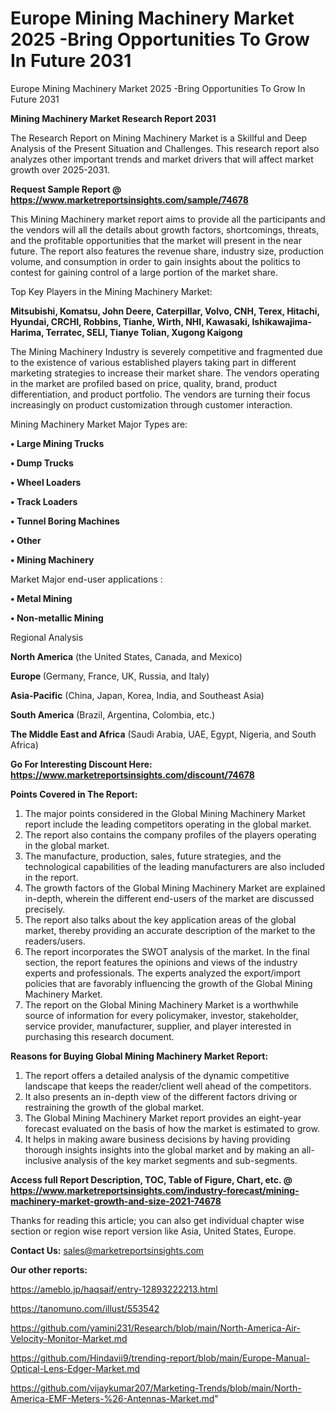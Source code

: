 # Europe Mining Machinery Market 2025 -Bring Opportunities To Grow In Future 2031
Europe Mining Machinery Market 2025 -Bring Opportunities To Grow In Future 2031

<strong>Mining Machinery Market Research Report 2031</strong>

The Research Report on Mining Machinery Market is a Skillful and Deep Analysis of the Present Situation and Challenges. This research report also analyzes other important trends and market drivers that will affect market growth over 2025-2031.

<strong>Request Sample Report @ <a href=https://www.marketreportsinsights.com/sample/74678>https://www.marketreportsinsights.com/sample/74678</a></strong>

This Mining Machinery market report aims to provide all the participants and the vendors will all the details about growth factors, shortcomings, threats, and the profitable opportunities that the market will present in the near future. The report also features the revenue share, industry size, production volume, and consumption in order to gain insights about the politics to contest for gaining control of a large portion of the market share.

Top Key Players in the Mining Machinery Market:

<strong>Mitsubishi, Komatsu, John Deere, Caterpillar, Volvo, CNH, Terex, Hitachi, Hyundai, CRCHI, Robbins, Tianhe, Wirth, NHI, Kawasaki, Ishikawajima-Harima, Terratec, SELI, Tianye Tolian, Xugong Kaigong</strong>

The Mining Machinery Industry is severely competitive and fragmented due to the existence of various established players taking part in different marketing strategies to increase their market share. The vendors operating in the market are profiled based on price, quality, brand, product differentiation, and product portfolio. The vendors are turning their focus increasingly on product customization through customer interaction.

Mining Machinery Market Major Types are:

<strong>• Large Mining Trucks

• Dump Trucks

• Wheel Loaders

• Track Loaders

• Tunnel Boring Machines

• Other

• Mining Machinery</strong>

Market Major end-user applications :

<strong>• Metal Mining

• Non-metallic Mining</strong>

Regional Analysis

</u><strong><b>North America</b></strong> (the United States, Canada, and Mexico)

<strong><b>Europe </b></strong>(Germany, France, UK, Russia, and Italy)

<strong><b>Asia-Pacific</b></strong> (China, Japan, Korea, India, and Southeast Asia)

<strong><b>South America</b></strong> (Brazil, Argentina, Colombia, etc.)

<strong><b>The Middle East and Africa</b></strong> (Saudi Arabia, UAE, Egypt, Nigeria, and South Africa)

<strong>Go For Interesting Discount Here: <a href=https://www.marketreportsinsights.com/discount/74678>https://www.marketreportsinsights.com/discount/74678</a></strong>

<strong>Points Covered in The Report:</strong>
<ol>
  <li>The major points considered in the Global Mining Machinery Market report include the leading competitors operating in the global market.</li>
  <li>The report also contains the company profiles of the players operating in the global market.</li>
  <li>The manufacture, production, sales, future strategies, and the technological capabilities of the leading manufacturers are also included in the report.</li>
  <li>The growth factors of the Global Mining Machinery Market are explained in-depth, wherein the different end-users of the market are discussed precisely.</li>
  <li>The report also talks about the key application areas of the global market, thereby providing an accurate description of the market to the readers/users.</li>
  <li>The report incorporates the SWOT analysis of the market. In the final section, the report features the opinions and views of the industry experts and professionals. The experts analyzed the export/import policies that are favorably influencing the growth of the Global Mining Machinery Market.</li>
  <li>The report on the Global Mining Machinery Market is a worthwhile source of information for every policymaker, investor, stakeholder, service provider, manufacturer, supplier, and player interested in purchasing this research document.</li>
</ol>
<strong>Reasons for Buying Global Mining Machinery Market Report:</strong>

<ol>
  <li>The report offers a detailed analysis of the dynamic competitive landscape that keeps the reader/client well ahead of the competitors.</li>
  <li>It also presents an in-depth view of the different factors driving or restraining the growth of the global market.</li>
  <li>The Global Mining Machinery Market report provides an eight-year forecast evaluated on the basis of how the market is estimated to grow.</li>
  <li>It helps in making aware business decisions by having providing thorough insights insights into the global market and by making an all-inclusive analysis of the key market segments and sub-segments.</li>
</ol>
<strong>Access full Report Description, TOC, Table of Figure, Chart, etc. @ <a href=https://www.marketreportsinsights.com/industry-forecast/mining-machinery-market-growth-and-size-2021-74678>https://www.marketreportsinsights.com/industry-forecast/mining-machinery-market-growth-and-size-2021-74678</a></strong>


Thanks for reading this article; you can also get individual chapter wise section or region wise report version like Asia, United States, Europe.

<strong>Contact Us:</strong>
sales@marketreportsinsights.com

<strong>Our other reports:</strong>

<a href=https://ameblo.jp/haqsaif/entry-12893222213.html>https://ameblo.jp/haqsaif/entry-12893222213.html</a>

<a href=https://tanomuno.com/illust/553542>https://tanomuno.com/illust/553542</a>

<a href=https://github.com/yamini231/Research/blob/main/North-America-Air-Velocity-Monitor-Market.md>https://github.com/yamini231/Research/blob/main/North-America-Air-Velocity-Monitor-Market.md</a>

<a href=https://github.com/Hindavii9/trending-report/blob/main/Europe-Manual-Optical-Lens-Edger-Market.md>https://github.com/Hindavii9/trending-report/blob/main/Europe-Manual-Optical-Lens-Edger-Market.md</a>

<a href=https://github.com/vijaykumar207/Marketing-Trends/blob/main/North-America-EMF-Meters-%26-Antennas-Market.md>https://github.com/vijaykumar207/Marketing-Trends/blob/main/North-America-EMF-Meters-%26-Antennas-Market.md</a>"
